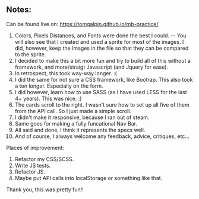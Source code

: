 ## Notes:

Can be found live on: https://tomgalpin.github.io/mb-practice/

1.  Colors, Pixels Distances, and Fonts were done the best I could.
-- You will also see that I created and used a sprite for most of the images.  I did, however, keep the images in the file so that they can be compared to the sprite.
2.  I decided to make this a bit more fun and try to build all of this without a framework, and more/straigt Javascript (and Jquery for ease).
3.  In retrospect, this took way-way longer.  :(
4.  I did the same for not sure a CSS framework, like Bootrap.  This also took a ton longer.  Especially on the form.
5.  I did however, learn how to use SASS (as I have used LESS for the last 4+ years).  This was nice.  :)
6.  The cards scroll to the right.  I wasn't sure how to set up all five of them from the API call.  So I just made a simple scroll.
7.  I didn't make it responsive, because I ran out of steam.
8.  Same goes for making a fully funcational Nav Bar.
9.  All said and done, I think it represents the specs well.
10.  And of course, I always welcome any feedback, advice, critiques, etc...

Places of improvement:
1.  Refactor my CSS/SCSS.
2.  Write JS tests.
3.  Refactor JS.
4.  Maybe put API calls into localStorage or something like that.

Thank you, this was pretty fun!!
